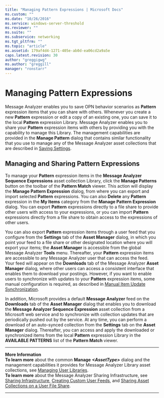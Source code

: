 ```yaml
---
title: "Managing Pattern Expressions | Microsoft Docs"
ms.custom: ""
ms.date: "10/26/2016"
ms.service: windows-server-threshold
ms.reviewer: ""
ms.suite: ""
ms.subservice: networking
ms.tgt_pltfrm: ""
ms.topic: "article"
ms.assetid: 179af4d4-1271-405e-ab0d-ea06cd2a9a5e
caps.latest.revision: 30
author: "greggigwg"
ms.author: "greggill"
manager: "ronstarr"
---
```


# Managing Pattern Expressions

Message Analyzer enables you to save OPN behavior scenarios as **Pattern** expression items that you can share with others. Whenever you create a new **Pattern** expression or edit a copy of an existing one, you can save it to the local **Pattern** expression Library. Message Analyzer enables you to share your **Pattern** expression items with others by providing you with the capability to manage this Library. The management capabilities are provided in the **Manage Pattern** dialog that contains similar functionality that you use to manage any of the Message Analyzer asset collections that are described in [Saving Settings](saving-settings.md).  
  
## Managing and Sharing Pattern Expressions  

 To manage your **Pattern** expression items in the **Message Analyzer Sequence Expressions** asset collection Library, click the **Manage Patterns** button on the toolbar of the **Pattern Match** viewer. This action will display the **Manage Pattern Expression** dialog, from where you can export and import selected **Pattern** expressions. You can also **Delete** any **Pattern** expression in the **My Items** category from the **Manage Pattern Expression** dialog. You can export **Pattern** expressions directly to a file share to provide other users with access to your expressions, or you can import **Pattern** expressions directly from a file share to obtain access to the expressions of other users.  
  
 You can also export **Pattern** expression items through a user feed that you configure from the **Settings** tab of the **Asset Manager** dialog, in which you point your feed to a file share or other designated location where you will export your items; the **Asset Manager** is accessible from the global Message Analyzer **Tools** menu. Thereafter, your **Pattern** expression items are accessible to any Message Analyzer user that can access the feed. Your feed will appear on the **Downloads** tab of the Message Analyzer **Asset Manager** dialog, where other users can access a consistent interface that enables them to download your postings. However, if you want to enable users to synchronize with updates to your **Pattern** expression items, some manual configuration is required, as described in [Manual Item Update Synchronization](manual-item-update-synchronization.md).  
  
 In addition, Microsoft provides a default **Message Analyzer** feed on the **Downloads** tab of the **Asset Manager** dialog that enables you to download the **Message Analyzer Sequence Expression** asset collection from a Microsoft web service and to synchronize with collection updates that are periodically pushed out by the service. At any time, you can perform a download of an auto-synced collection from the **Settings** tab on the **Asset Manager** dialog. Thereafter, you can access and apply the downloaded or synchronized items from the local **Pattern** expression Library in the **AVAILABLE PATTERNS** list of the **Pattern Match** viewer.  
  
---  
  
 **More Information**   
 **To learn more** about the common **Manage** ***\<AssetType>*** dialog and the management capabilities it provides for Message Analyzer Library asset collections, see [Managing User Libraries](managing-user-libraries.md).  
**To learn more** about the Message Analyzer Sharing Infrastructure, see [Sharing Infrastructure](sharing-infrastructure.md), [Creating Custom User Feeds](creating-custom-user-feeds.md), and [Sharing Asset Collections on a User File Share](sharing-asset-collections-on-a-user-file-share.md).   

---